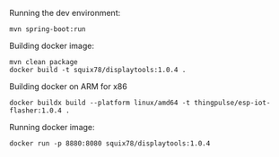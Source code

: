 Running the dev environment:

```
mvn spring-boot:run
```

Building docker image:
```
mvn clean package
docker build -t squix78/displaytools:1.0.4 .
```

Building docker on ARM for x86

`docker buildx build --platform linux/amd64 -t thingpulse/esp-iot-flasher:1.0.4 .`

Running docker image:
```
docker run -p 8880:8080 squix78/displaytools:1.0.4
```



